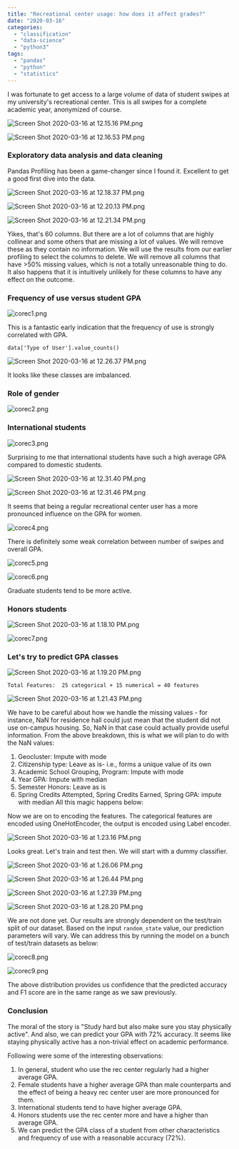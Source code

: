 ```yaml
---
title: "Recreational center usage: how does it affect grades?"
date: "2020-03-16"
categories: 
  - "classification"
  - "data-science"
  - "python3"
tags: 
  - "pandas"
  - "python"
  - "statistics"
---
```


I was fortunate to get access to a large volume of data of student swipes at my university's recreational center. This is all swipes for a complete academic year, anonymized of course.

<script src="https://gist.github.com/ajey091/0d6fbcabe7e7e9b58c690212484d4719.js"></script>

![Screen Shot 2020-03-16 at 12.15.16 PM.png](/assets/images/screen-shot-2020-03-16-at-12.15.16-pm.png)

![Screen Shot 2020-03-16 at 12.16.53 PM.png](/assets/images/screen-shot-2020-03-16-at-12.16.53-pm.png)

### Exploratory data analysis and data cleaning

Pandas Profiling has been a game-changer since I found it. Excellent to get a good first dive into the data.

<script src="https://gist.github.com/ajey091/2aa0e7fb5ed777a190b73e6c7ba78bc9.js"></script>

![Screen Shot 2020-03-16 at 12.18.37 PM.png](/assets/images/screen-shot-2020-03-16-at-12.18.37-pm.png)

![Screen Shot 2020-03-16 at 12.20.13 PM.png](/assets/images/screen-shot-2020-03-16-at-12.20.13-pm.png)

![Screen Shot 2020-03-16 at 12.21.34 PM.png](/assets/images/screen-shot-2020-03-16-at-12.21.34-pm.png)

Yikes, that's 60 columns. But there are a lot of columns that are highly collinear and some others that are missing a lot of values. We will remove these as they contain no information. We will use the results from our earlier profiling to select the columns to delete. We will remove all columns that have >50% missing values, which is not a totally unreasonable thing to do. It also happens that it is intuitively unlikely for these columns to have any effect on the outcome.

### Frequency of use versus student GPA

<script src="https://gist.github.com/ajey091/368b0af29ab8b92e150d1c17ae0eca68.js"></script>

![corec1.png](/assets/images/corec1.png)

This is a fantastic early indication that the frequency of use is strongly correlated with GPA.

`data['Type of User'].value_counts()`

![Screen Shot 2020-03-16 at 12.26.37 PM.png](/assets/images/screen-shot-2020-03-16-at-12.26.37-pm.png)

It looks like these classes are imbalanced.

### Role of gender

<script src="https://gist.github.com/ajey091/61bd6b350d300785a36b2d95ae7fd28a.js"></script>

![corec2.png](/assets/images/corec2.png)

### International students

<script src="https://gist.github.com/ajey091/e39642fa167fdf084ed5f5f22e8ff9f0.js"></script>

![corec3.png](/assets/images/corec3.png)

Surprising to me that international students have such a high average GPA compared to domestic students.

<script src="https://gist.github.com/ajey091/71982d1fed847e3ed7264dbbd48695b1.js"></script>

![Screen Shot 2020-03-16 at 12.31.40 PM.png](/assets/images/screen-shot-2020-03-16-at-12.31.40-pm-1.png)

![Screen Shot 2020-03-16 at 12.31.46 PM.png](/assets/images/screen-shot-2020-03-16-at-12.31.46-pm-1.png)

It seems that being a regular recreational center user has a more pronounced influence on the GPA for women.

<script src="https://gist.github.com/ajey091/9d5a6778835d722a0b6ca5e8d40adda0.js"></script>

![corec4.png](/assets/images/corec4.png)

There is definitely some weak correlation between number of swipes and overall GPA.

<script src="https://gist.github.com/ajey091/da8532c2f25396e1a574d0f6d7dfc07e.js"></script>

![corec5.png](/assets/images/corec5.png)

<script src="https://gist.github.com/ajey091/c7245cdc1f2e9b0d12b09960d8f06869.js"></script>

![corec6.png](/assets/images/corec6.png)

Graduate students tend to be more active.

### Honors students

<script src="https://gist.github.com/ajey091/6a210ca73fa7ae90bf20bacf6f7b2a12.js"></script>

![Screen Shot 2020-03-16 at 1.18.10 PM.png](/assets/images/screen-shot-2020-03-16-at-1.18.10-pm.png)

![corec7.png](/assets/images/corec7.png)

### Let's try to predict GPA classes

<script src="https://gist.github.com/ajey091/f6a0acadd59d41b16b6fef0c8b219fd1.js"></script>

![Screen Shot 2020-03-16 at 1.19.20 PM.png](/assets/images/screen-shot-2020-03-16-at-1.19.20-pm.png)

<script src="https://gist.github.com/ajey091/90325d7da5d8973c64696584b83007a1.js"></script>

```
Total Features:  25 categorical + 15 numerical = 40 features
```

<script src="https://gist.github.com/ajey091/66c02e28ad5ccbe275e017824cd4ebe2.js"></script>

![Screen Shot 2020-03-16 at 1.21.43 PM.png](/assets/images/screen-shot-2020-03-16-at-1.21.43-pm.png)

We have to be careful about how we handle the missing values - for instance, NaN for residence hall could just mean that the student did not use on-campus housing. So, NaN in that case could actually provide useful information. From the above breakdown, this is what we will plan to do with the NaN values:

1. Geocluster: Impute with mode
2. Citizenship type: Leave as is- i.e., forms a unique value of its own
3. Academic School Grouping, Program: Impute with mode
4. Year GPA: Impute with median
5. Semester Honors: Leave as is
6. Spring Credits Attempted, Spring Credits Earned, Spring GPA: impute with median All this magic happens below:

<script src="https://gist.github.com/ajey091/22106e1b2912fb4eeed7e9e4a5ecd89b.js"></script>

Now we are on to encoding the features. The categorical features are encoded using OneHotEncoder, the output is encoded using Label encoder.

<script src="https://gist.github.com/ajey091/b08e78a31c27891bd085b26c1840d1e6.js"></script>

![Screen Shot 2020-03-16 at 1.23.16 PM.png](/assets/images/screen-shot-2020-03-16-at-1.23.16-pm.png)

Looks great. Let's train and test then. We will start with a dummy classifier.

<script src="https://gist.github.com/ajey091/d68e4565359afc938df22d107a91da31.js"></script>

![Screen Shot 2020-03-16 at 1.26.06 PM.png](/assets/images/screen-shot-2020-03-16-at-1.26.06-pm.png)

<script src="https://gist.github.com/ajey091/1e526b40aa1dddd56bbda829f3c8662b.js"></script>

![Screen Shot 2020-03-16 at 1.26.44 PM.png](/assets/images/screen-shot-2020-03-16-at-1.26.44-pm.png)

<script src="https://gist.github.com/ajey091/fd793a3a56e5b523ace3c96c3e48e4a7.js"></script>

![Screen Shot 2020-03-16 at 1.27.39 PM.png](/assets/images/screen-shot-2020-03-16-at-1.27.39-pm.png)

<script src="https://gist.github.com/ajey091/20523caa92c4813289fc9ab509f909d0.js"></script>

![Screen Shot 2020-03-16 at 1.28.20 PM.png](/assets/images/screen-shot-2020-03-16-at-1.28.20-pm.png)

We are not done yet. Our results are strongly dependent on the test/train split of our dataset. Based on the input `random_state` value, our prediction parameters will vary. We can address this by running the model on a bunch of test/train datasets as below:

<script src="https://gist.github.com/ajey091/2fcf3f0f863f8b708eca68d47fc770eb.js"></script>

![corec8.png](/assets/images/corec8-1.png)

![corec9.png](/assets/images/corec9.png)

The above distribution provides us confidence that the predicted accuracy and F1 score are in the same range as we saw previously.

### Conclusion

The moral of the story is "Study hard but also make sure you stay physically active". And also, we can predict your GPA with 72% accuracy. It seems like staying physically active has a non-trivial effect on academic performance.

Following were some of the interesting observations:

1. In general, student who use the rec center regularly had a higher average GPA.
2. Female students have a higher average GPA than male counterparts and the effect of being a heavy rec center user are more pronounced for them.
3. International students tend to have higher average GPA.
4. Honors students use the rec center more and have a higher than average GPA.
5. We can predict the GPA class of a student from other characteristics and frequency of use with a reasonable accuracy (72%).
